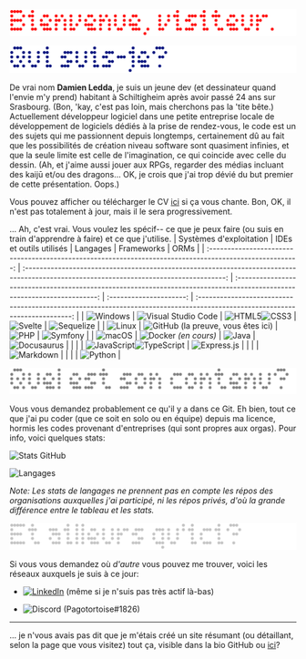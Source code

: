 ![Header](resources/img/Header.png)

![Who am I?](resources/img/WhoamI.png)

De vrai nom **Damien Ledda**, je suis un jeune dev (et dessinateur quand l'envie m'y prend) habitant à Schiltigheim après avoir passé 24 ans sur Srasbourg. (Bon, 'kay, c'est pas loin, mais cherchons pas la 'tite bête.) Actuellement développeur logiciel dans une petite entreprise locale de développement de logiciels dédiés à la prise de rendez-vous, le code est un des sujets qui me passionnent depuis longtemps, certainement dû au fait que les possibilités de création niveau software sont quasiment infinies, et que la seule limite est celle de l'imagination, ce qui coincide avec celle du dessin. (Ah, et j'aime aussi jouer aux RPGs, regarder des médias incluant des kaijū et/ou des dragons... OK, je crois que j'ai trop dévié du but premier de cette présentation. Oops.)

Vous pouvez afficher ou télécharger le CV [ici](resources/pdf/CV.pdf) si ça vous chante. Bon, OK, il n'est pas totalement à jour, mais il le sera progressivement.

... Ah, c'est vrai. Vous voulez les spécif-- ce que je peux faire (ou suis en train d'apprendre à faire) et ce que j'utilise.
| Systèmes d'exploitation | IDEs et outils utilisés | Langages | Frameworks | ORMs |
| :------------------------------------------------------------------------------------------------------: | :-------------------------------------------------------------------------------------------------------------------------------------: | :----------------------------------------------------------------------------------------------------------------------: | :---------------------: | :-------------------------------------------------------------------------------------------------------------------------: |
| ![Windows](https://img.shields.io/badge/Windows-0078D6?style=for-the-badge&logo=windows&logoColor=white) | ![Visual Studio Code](https://img.shields.io/badge/Visual%20Studio%20Code-0078d7.svg?style=for-the-badge&logo=visual-studio-code&logoColor=white) | ![HTML5](https://img.shields.io/badge/html5-%23E34F26.svg?style=for-the-badge&logo=html5&logoColor=white)![CSS3](https://img.shields.io/badge/css3-%231572B6.svg?style=for-the-badge&logo=css3&logoColor=white) | ![Svelte](https://img.shields.io/badge/svelte-%23f1413d.svg?style=for-the-badge&logo=svelte&logoColor=white) | ![Sequelize](https://img.shields.io/badge/Sequelize-52B0E7?style=for-the-badge&logo=Sequelize&logoColor=white) |
| ![Linux](https://img.shields.io/badge/Linux-FCC624?style=for-the-badge&logo=linux&logoColor=black) | ![GitHub](https://img.shields.io/badge/github-%23121011.svg?style=for-the-badge&logo=github&logoColor=white) (la preuve, vous êtes ici) | ![PHP](https://img.shields.io/badge/php-%23777BB4.svg?style=for-the-badge&logo=php&logoColor=white) | ![Symfony](https://img.shields.io/badge/symfony-%23000000.svg?style=for-the-badge&logo=symfony&logoColor=white) |
| ![macOS](https://img.shields.io/badge/mac%20os-000000?style=for-the-badge&logo=macos&logoColor=F0F0F0) | ![Docker](https://img.shields.io/badge/docker-%230db7ed.svg?style=for-the-badge&logo=docker&logoColor=white) _(en cours)_ | ![Java](https://img.shields.io/badge/java-%23ED8B00.svg?style=for-the-badge&logo=java&logoColor=white) | ![Docusaurus](https://img.shields.io/badge/Docusaurus-%25c2a000.svg?style=for-the-badge&logo=docusaurus&logoColor=%2361DAFB) |
| | | ![JavaScript](https://img.shields.io/badge/javascript-%23323330.svg?style=for-the-badge&logo=javascript&logoColor=%23F7DF1E)![TypeScript](https://img.shields.io/badge/typescript-%23007ACC.svg?style=for-the-badge&logo=typescript&logoColor=white) | ![Express.js](https://img.shields.io/badge/express.js-%23404d59.svg?style=for-the-badge&logo=express&logoColor=%2361DAFB) |
| | | ![Markdown](https://img.shields.io/badge/markdown-%23000000.svg?style=for-the-badge&logo=markdown&logoColor=white) |
| | | ![Python](https://img.shields.io/badge/python-3670A0?style=for-the-badge&logo=python&logoColor=ffdd54) |

![Content](resources/img/Content.png)

Vous vous demandez probablement ce qu'il y a dans ce Git. Eh bien, tout ce que j'ai pu coder (que ce soit en solo ou en équipe) depuis ma licence, hormis les codes provenant d'entreprises (qui sont propres aux orgas). Pour info, voici quelques stats:

![Stats GitHub](https://github-readme-stats.vercel.app/api?username=Nargacaura&show_icons=true&theme=transparent&hide_border=true&count_private=true&hide=stars&locale=fr&custom_title=Statistiques%20sur%20GitHub)

![Langages](https://github-readme-stats.vercel.app/api/top-langs/?username=Nargacaura&layout=compact&theme=transparent&hide_border=true&locale=fr&hide_progress=true&langs_count=10&custom_title=Langages%20des%20répos)

_Note: Les stats de langages ne prennent pas en compte les répos des organisations auxquelles j'ai participé, ni les répos privés, d'où la grande différence entre le tableau et les stats._

![Other links](resources/img/OtherLinks.png)

Si vous vous demandez où _d'autre_ vous pouvez me trouver, voici les réseaux auxquels je suis à ce jour:

- [![LinkedIn](https://img.shields.io/badge/linkedin-%230077B5.svg?style=for-the-badge&logo=linkedin&logoColor=white)](https://www.linkedin.com/in/damien-ledda/) (même si je n'suis pas très actif là-bas)

- ![Discord](https://img.shields.io/badge/Discord-%235865F2.svg?style=for-the-badge&logo=discord&logoColor=white) (Pagotortoise#1826)

___

... je n'vous avais pas dit que je m'étais créé un site résumant (ou détaillant, selon la page que vous visitez) tout ça, visible dans la bio GitHub ou [ici](https://nargacaura.github.io)?
